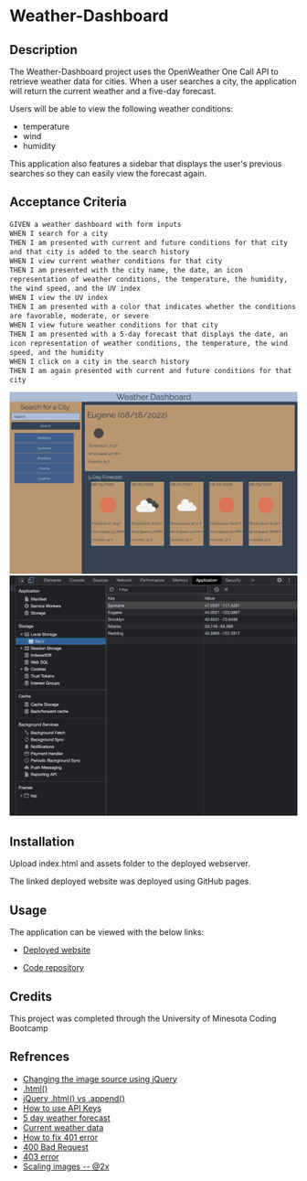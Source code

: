 # Weather-Dashboard

## Description
The Weather-Dashboard project uses the OpenWeather One Call API to retrieve weather data for cities. When a user searches a city, the application will return the current weather and a five-day forecast.

Users will be able to view the following weather conditions:
* temperature
* wind
* humidity

This application also features a sidebar that displays the user's previous searches so they can easily view the forecast again.


## Acceptance Criteria
```
GIVEN a weather dashboard with form inputs
WHEN I search for a city
THEN I am presented with current and future conditions for that city and that city is added to the search history
WHEN I view current weather conditions for that city
THEN I am presented with the city name, the date, an icon representation of weather conditions, the temperature, the humidity, the wind speed, and the UV index
WHEN I view the UV index
THEN I am presented with a color that indicates whether the conditions are favorable, moderate, or severe
WHEN I view future weather conditions for that city
THEN I am presented with a 5-day forecast that displays the date, an icon representation of weather conditions, the temperature, the wind speed, and the humidity
WHEN I click on a city in the search history
THEN I am again presented with current and future conditions for that city
```

![image of deployed webpage](./assets/deployedPage.png)
![image of local storage](./assets/localStorage.png)



## Installation
Upload index.html and assets folder to the deployed webserver. 

The linked deployed website was deployed using GitHub pages.

## Usage
The application can be viewed with the below links:

* [Deployed website](https://dhoffman03.github.io/Weather-Dashboard/)

* [Code repository](https://github.com/dhoffman03/Weather-Dashboard.git)

## Credits
This project was completed through the University of Minesota Coding Bootcamp
 
## Refrences 
* [Changing the image source using jQuery](https://stackoverflow.com/questions/554273/changing-the-image-source-using-jquery)
* [.html()](https://api.jquery.com/html/)
* [jQuery .html() vs .append()](https://stackoverflow.com/questions/3015335/jquery-html-vs-append)
* [How to use API Keys](https://coding-boot-camp.github.io/full-stack/apis/how-to-use-api-keys)
* [5 day weather forecast](https://openweathermap.org/forecast5#geocoding)
* [Current weather data](https://openweathermap.org/current#list)
* [How to fix 401 error](https://kinsta.com/knowledgebase/401-error/#:~:text=The%20401%20(Unauthorized)%20status%20code,applicable%20to%20the%20target%20resource.)
* [400 Bad Request](https://developer.mozilla.org/en-US/docs/Web/HTTP/Status/400)
* [403 error](https://www.howtogeek.com/357785/what-is-a-403-forbidden-error-and-how-can-i-fix-it/)
* [Scaling images -- @2x](https://developer.apple.com/design/human-interface-guidelines/foundations/images/)
